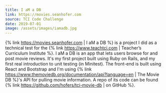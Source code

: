 ```yaml
---
title: I aM a DB
link: https://movies.seanhofer.com
source: TCI Code Challenge
date: 2019-07-01
image: /assets/images/iamadb.jpg
---
```

{% link https://movies.seanhofer.com | I aM a DB %} is a project I did as a technical test for the {% link https://www.teachtci.com | Teacher&#8217;s Curriculum Institute %}. I aM a DB is an app that lets users browse for and post movie reviews. It's my first project built using Ruby on Rails, and my first real introduction to unit testing (in Minitest). The front-end is built using React and Bootstrap and I'm using {% link https://www.themoviedb.org/documentation/api?language=en  | The Movie DB %}'s API for pulling movie information. A repo of its code can be found {% link https://github.com/hofers/tci-movie-db | on GitHub %}.